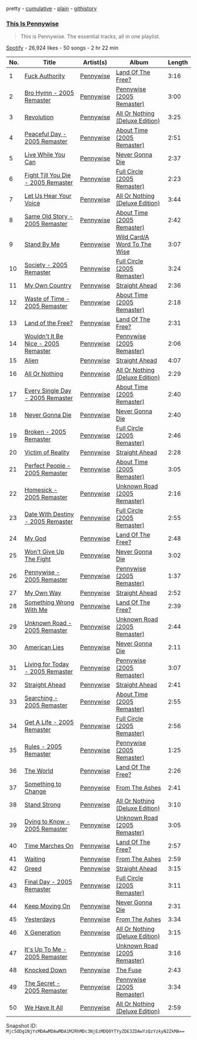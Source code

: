 pretty - [cumulative](/playlists/cumulative/37i9dQZF1DZ06evO3IcblQ.md) - [plain](/playlists/plain/37i9dQZF1DZ06evO3IcblQ) - [githistory](https://github.githistory.xyz/mackorone/spotify-playlist-archive/blob/main/playlists/plain/37i9dQZF1DZ06evO3IcblQ)

### [This Is Pennywise](https://open.spotify.com/playlist/37i9dQZF1DZ06evO3IcblQ)

> This is Pennywise\. The essential tracks, all in one playlist.

[Spotify](https://open.spotify.com/user/spotify) - 26,924 likes - 50 songs - 2 hr 22 min

| No. | Title | Artist(s) | Album | Length |
|---|---|---|---|---|
| 1 | [Fuck Authority](https://open.spotify.com/track/3Id64dLhfH7z0mmcylxuNp) | [Pennywise](https://open.spotify.com/artist/6i0KVTOvm96T55mbp742ks) | [Land Of The Free?](https://open.spotify.com/album/6oEh869vJQY1QdfZlVQ0ly) | 3:16 |
| 2 | [Bro Hymn \- 2005 Remaster](https://open.spotify.com/track/1ybhXkz4S8k9fdBZNBan7L) | [Pennywise](https://open.spotify.com/artist/6i0KVTOvm96T55mbp742ks) | [Pennywise \(2005 Remaster\)](https://open.spotify.com/album/5NHEi9LvFF2IEOct2BTUMt) | 3:00 |
| 3 | [Revolution](https://open.spotify.com/track/2DDDzxzFpgTQx4AEKRO3zz) | [Pennywise](https://open.spotify.com/artist/6i0KVTOvm96T55mbp742ks) | [All Or Nothing \(Deluxe Edition\)](https://open.spotify.com/album/3k0DvRgQzEtUXFCrCDB8qa) | 3:25 |
| 4 | [Peaceful Day \- 2005 Remaster](https://open.spotify.com/track/6n7NLrONaFUBHXKQZfYdxH) | [Pennywise](https://open.spotify.com/artist/6i0KVTOvm96T55mbp742ks) | [About Time \(2005 Remaster\)](https://open.spotify.com/album/2MyjkvQLos52FxpyHJZsfE) | 2:51 |
| 5 | [Live While You Can](https://open.spotify.com/track/4YdSK6GVALPUDNij64lZ9F) | [Pennywise](https://open.spotify.com/artist/6i0KVTOvm96T55mbp742ks) | [Never Gonna Die](https://open.spotify.com/album/2FFUV5Qe5UzMQhKwoKk8nF) | 2:37 |
| 6 | [Fight Till You Die \- 2005 Remaster](https://open.spotify.com/track/4Mz9gvTNJXWCP0YAHrM2gU) | [Pennywise](https://open.spotify.com/artist/6i0KVTOvm96T55mbp742ks) | [Full Circle \(2005 Remaster\)](https://open.spotify.com/album/0QX9rRHnywYqgvnWQyOykU) | 2:23 |
| 7 | [Let Us Hear Your Voice](https://open.spotify.com/track/39dDu1iyYkjm5Dpag16Ywe) | [Pennywise](https://open.spotify.com/artist/6i0KVTOvm96T55mbp742ks) | [All Or Nothing \(Deluxe Edition\)](https://open.spotify.com/album/3k0DvRgQzEtUXFCrCDB8qa) | 3:44 |
| 8 | [Same Old Story \- 2005 Remaster](https://open.spotify.com/track/0MzZh977KEwxcqgs7lPAGJ) | [Pennywise](https://open.spotify.com/artist/6i0KVTOvm96T55mbp742ks) | [About Time \(2005 Remaster\)](https://open.spotify.com/album/2MyjkvQLos52FxpyHJZsfE) | 2:42 |
| 9 | [Stand By Me](https://open.spotify.com/track/4jpYBxEFpa1Rdw1yAXVSAZ) | [Pennywise](https://open.spotify.com/artist/6i0KVTOvm96T55mbp742ks) | [Wild Card/A Word To The Wise](https://open.spotify.com/album/3YpA1wk8b1yLCYBDb8PS0r) | 3:07 |
| 10 | [Society \- 2005 Remaster](https://open.spotify.com/track/7g24RQvuraMuF4ac92kazn) | [Pennywise](https://open.spotify.com/artist/6i0KVTOvm96T55mbp742ks) | [Full Circle \(2005 Remaster\)](https://open.spotify.com/album/0QX9rRHnywYqgvnWQyOykU) | 3:24 |
| 11 | [My Own Country](https://open.spotify.com/track/1kPFj28TkyHJdWdqQmBGYJ) | [Pennywise](https://open.spotify.com/artist/6i0KVTOvm96T55mbp742ks) | [Straight Ahead](https://open.spotify.com/album/03ScC00zLbzJ5GrVp6Y5M1) | 2:36 |
| 12 | [Waste of Time \- 2005 Remaster](https://open.spotify.com/track/7p1O4s2ROAJ8KMfbLLKE4S) | [Pennywise](https://open.spotify.com/artist/6i0KVTOvm96T55mbp742ks) | [About Time \(2005 Remaster\)](https://open.spotify.com/album/2MyjkvQLos52FxpyHJZsfE) | 2:18 |
| 13 | [Land of the Free?](https://open.spotify.com/track/2tfuiYUAllKUVusfEu9Lpi) | [Pennywise](https://open.spotify.com/artist/6i0KVTOvm96T55mbp742ks) | [Land Of The Free?](https://open.spotify.com/album/6oEh869vJQY1QdfZlVQ0ly) | 2:31 |
| 14 | [Wouldn't It Be Nice \- 2005 Remaster](https://open.spotify.com/track/1Id8boomLmiBoq7hurug9B) | [Pennywise](https://open.spotify.com/artist/6i0KVTOvm96T55mbp742ks) | [Pennywise \(2005 Remaster\)](https://open.spotify.com/album/5NHEi9LvFF2IEOct2BTUMt) | 2:06 |
| 15 | [Alien](https://open.spotify.com/track/3Xd3IXnA2rmyVawJL9tPVm) | [Pennywise](https://open.spotify.com/artist/6i0KVTOvm96T55mbp742ks) | [Straight Ahead](https://open.spotify.com/album/03ScC00zLbzJ5GrVp6Y5M1) | 4:07 |
| 16 | [All Or Nothing](https://open.spotify.com/track/2vwDIlA1KGBOriSuCa39iC) | [Pennywise](https://open.spotify.com/artist/6i0KVTOvm96T55mbp742ks) | [All Or Nothing \(Deluxe Edition\)](https://open.spotify.com/album/3k0DvRgQzEtUXFCrCDB8qa) | 2:29 |
| 17 | [Every Single Day \- 2005 Remaster](https://open.spotify.com/track/0MRea0TwPACBtXpUXMLXV3) | [Pennywise](https://open.spotify.com/artist/6i0KVTOvm96T55mbp742ks) | [About Time \(2005 Remaster\)](https://open.spotify.com/album/2MyjkvQLos52FxpyHJZsfE) | 2:40 |
| 18 | [Never Gonna Die](https://open.spotify.com/track/0vOFieMa3Awbz180AGTrz0) | [Pennywise](https://open.spotify.com/artist/6i0KVTOvm96T55mbp742ks) | [Never Gonna Die](https://open.spotify.com/album/2FFUV5Qe5UzMQhKwoKk8nF) | 2:40 |
| 19 | [Broken \- 2005 Remaster](https://open.spotify.com/track/1aCHRP1jfEyooKGnHdwkdD) | [Pennywise](https://open.spotify.com/artist/6i0KVTOvm96T55mbp742ks) | [Full Circle \(2005 Remaster\)](https://open.spotify.com/album/0QX9rRHnywYqgvnWQyOykU) | 2:46 |
| 20 | [Victim of Reality](https://open.spotify.com/track/5O3Kccz6xJrec6zkduyhnU) | [Pennywise](https://open.spotify.com/artist/6i0KVTOvm96T55mbp742ks) | [Straight Ahead](https://open.spotify.com/album/03ScC00zLbzJ5GrVp6Y5M1) | 2:28 |
| 21 | [Perfect People \- 2005 Remaster](https://open.spotify.com/track/09CibftU63IIhXuGa1Xzzo) | [Pennywise](https://open.spotify.com/artist/6i0KVTOvm96T55mbp742ks) | [About Time \(2005 Remaster\)](https://open.spotify.com/album/2MyjkvQLos52FxpyHJZsfE) | 3:05 |
| 22 | [Homesick \- 2005 Remaster](https://open.spotify.com/track/3MHwUnDXuJ9yWKmpxdBV4o) | [Pennywise](https://open.spotify.com/artist/6i0KVTOvm96T55mbp742ks) | [Unknown Road \(2005 Remaster\)](https://open.spotify.com/album/0l680tJFfovpGiaaFC6a4H) | 2:16 |
| 23 | [Date With Destiny \- 2005 Remaster](https://open.spotify.com/track/4yVw3NIv9RTBRM6TQnv6fo) | [Pennywise](https://open.spotify.com/artist/6i0KVTOvm96T55mbp742ks) | [Full Circle \(2005 Remaster\)](https://open.spotify.com/album/0QX9rRHnywYqgvnWQyOykU) | 2:55 |
| 24 | [My God](https://open.spotify.com/track/4dJfBTMmCIfHmzqaj8Or7L) | [Pennywise](https://open.spotify.com/artist/6i0KVTOvm96T55mbp742ks) | [Land Of The Free?](https://open.spotify.com/album/6oEh869vJQY1QdfZlVQ0ly) | 2:48 |
| 25 | [Won't Give Up The Fight](https://open.spotify.com/track/60O4BYfrtOOcq9rywcEyi3) | [Pennywise](https://open.spotify.com/artist/6i0KVTOvm96T55mbp742ks) | [Never Gonna Die](https://open.spotify.com/album/2FFUV5Qe5UzMQhKwoKk8nF) | 3:02 |
| 26 | [Pennywise \- 2005 Remaster](https://open.spotify.com/track/1WaEl2RKIUq7gxakfucrch) | [Pennywise](https://open.spotify.com/artist/6i0KVTOvm96T55mbp742ks) | [Pennywise \(2005 Remaster\)](https://open.spotify.com/album/5NHEi9LvFF2IEOct2BTUMt) | 1:37 |
| 27 | [My Own Way](https://open.spotify.com/track/5ZIDmNOBYo1mnXrCjwrDjO) | [Pennywise](https://open.spotify.com/artist/6i0KVTOvm96T55mbp742ks) | [Straight Ahead](https://open.spotify.com/album/03ScC00zLbzJ5GrVp6Y5M1) | 2:52 |
| 28 | [Something Wrong With Me](https://open.spotify.com/track/0WGKwo98neAoQ5RmQm49Ee) | [Pennywise](https://open.spotify.com/artist/6i0KVTOvm96T55mbp742ks) | [Land Of The Free?](https://open.spotify.com/album/6oEh869vJQY1QdfZlVQ0ly) | 2:39 |
| 29 | [Unknown Road \- 2005 Remaster](https://open.spotify.com/track/2QNZCGAZsyBoaldiSxLp2C) | [Pennywise](https://open.spotify.com/artist/6i0KVTOvm96T55mbp742ks) | [Unknown Road \(2005 Remaster\)](https://open.spotify.com/album/0l680tJFfovpGiaaFC6a4H) | 2:44 |
| 30 | [American Lies](https://open.spotify.com/track/2XzzP3HXqdzK907sGFewD4) | [Pennywise](https://open.spotify.com/artist/6i0KVTOvm96T55mbp742ks) | [Never Gonna Die](https://open.spotify.com/album/2FFUV5Qe5UzMQhKwoKk8nF) | 2:11 |
| 31 | [Living for Today \- 2005 Remaster](https://open.spotify.com/track/4FlT6zFCK2hIdfQld4lPU6) | [Pennywise](https://open.spotify.com/artist/6i0KVTOvm96T55mbp742ks) | [Pennywise \(2005 Remaster\)](https://open.spotify.com/album/5NHEi9LvFF2IEOct2BTUMt) | 3:07 |
| 32 | [Straight Ahead](https://open.spotify.com/track/2hnXPU065OUTJo3orgiOWh) | [Pennywise](https://open.spotify.com/artist/6i0KVTOvm96T55mbp742ks) | [Straight Ahead](https://open.spotify.com/album/03ScC00zLbzJ5GrVp6Y5M1) | 2:41 |
| 33 | [Searching \- 2005 Remaster](https://open.spotify.com/track/1hpWskveq87EPrdQ1Rk1UZ) | [Pennywise](https://open.spotify.com/artist/6i0KVTOvm96T55mbp742ks) | [About Time \(2005 Remaster\)](https://open.spotify.com/album/2MyjkvQLos52FxpyHJZsfE) | 2:55 |
| 34 | [Get A Life \- 2005 Remaster](https://open.spotify.com/track/120GSrWDt7efZA4SU3ZM2u) | [Pennywise](https://open.spotify.com/artist/6i0KVTOvm96T55mbp742ks) | [Full Circle \(2005 Remaster\)](https://open.spotify.com/album/0QX9rRHnywYqgvnWQyOykU) | 2:56 |
| 35 | [Rules \- 2005 Remaster](https://open.spotify.com/track/767rObQPgUNryNEu7HBnqq) | [Pennywise](https://open.spotify.com/artist/6i0KVTOvm96T55mbp742ks) | [Pennywise \(2005 Remaster\)](https://open.spotify.com/album/5NHEi9LvFF2IEOct2BTUMt) | 1:25 |
| 36 | [The World](https://open.spotify.com/track/2WD64H3EBdbIisfP34X0ea) | [Pennywise](https://open.spotify.com/artist/6i0KVTOvm96T55mbp742ks) | [Land Of The Free?](https://open.spotify.com/album/6oEh869vJQY1QdfZlVQ0ly) | 2:26 |
| 37 | [Something to Change](https://open.spotify.com/track/4570R2Jthx2P93Y1nIYA6w) | [Pennywise](https://open.spotify.com/artist/6i0KVTOvm96T55mbp742ks) | [From The Ashes](https://open.spotify.com/album/5jChldYJR4f1K3gkSd9Isg) | 2:41 |
| 38 | [Stand Strong](https://open.spotify.com/track/5VpXIDoc5QomGO3ezmS0wB) | [Pennywise](https://open.spotify.com/artist/6i0KVTOvm96T55mbp742ks) | [All Or Nothing \(Deluxe Edition\)](https://open.spotify.com/album/3k0DvRgQzEtUXFCrCDB8qa) | 3:10 |
| 39 | [Dying to Know \- 2005 Remaster](https://open.spotify.com/track/6wHh6CHqcIQR1gpmmjeaKL) | [Pennywise](https://open.spotify.com/artist/6i0KVTOvm96T55mbp742ks) | [Unknown Road \(2005 Remaster\)](https://open.spotify.com/album/0l680tJFfovpGiaaFC6a4H) | 3:05 |
| 40 | [Time Marches On](https://open.spotify.com/track/7I44d8wbsWdByMs5fxymfQ) | [Pennywise](https://open.spotify.com/artist/6i0KVTOvm96T55mbp742ks) | [Land Of The Free?](https://open.spotify.com/album/6oEh869vJQY1QdfZlVQ0ly) | 2:57 |
| 41 | [Waiting](https://open.spotify.com/track/1UVLt0qDBrP2wqE1P8YOEK) | [Pennywise](https://open.spotify.com/artist/6i0KVTOvm96T55mbp742ks) | [From The Ashes](https://open.spotify.com/album/5jChldYJR4f1K3gkSd9Isg) | 2:59 |
| 42 | [Greed](https://open.spotify.com/track/17emFflIwwnd4B5naKzv4r) | [Pennywise](https://open.spotify.com/artist/6i0KVTOvm96T55mbp742ks) | [Straight Ahead](https://open.spotify.com/album/03ScC00zLbzJ5GrVp6Y5M1) | 3:15 |
| 43 | [Final Day \- 2005 Remaster](https://open.spotify.com/track/1IbACCa6rZ9fTuI6YYS1cF) | [Pennywise](https://open.spotify.com/artist/6i0KVTOvm96T55mbp742ks) | [Full Circle \(2005 Remaster\)](https://open.spotify.com/album/0QX9rRHnywYqgvnWQyOykU) | 3:11 |
| 44 | [Keep Moving On](https://open.spotify.com/track/6G49UJ2IFAgMQemGNZW2lL) | [Pennywise](https://open.spotify.com/artist/6i0KVTOvm96T55mbp742ks) | [Never Gonna Die](https://open.spotify.com/album/2FFUV5Qe5UzMQhKwoKk8nF) | 2:31 |
| 45 | [Yesterdays](https://open.spotify.com/track/3D2tbKnj07Xwm3FQj9kisq) | [Pennywise](https://open.spotify.com/artist/6i0KVTOvm96T55mbp742ks) | [From The Ashes](https://open.spotify.com/album/5jChldYJR4f1K3gkSd9Isg) | 3:34 |
| 46 | [X Generation](https://open.spotify.com/track/5ANtwzlycAMmMoHxqiH9F1) | [Pennywise](https://open.spotify.com/artist/6i0KVTOvm96T55mbp742ks) | [All Or Nothing \(Deluxe Edition\)](https://open.spotify.com/album/3k0DvRgQzEtUXFCrCDB8qa) | 3:15 |
| 47 | [It's Up To Me \- 2005 Remaster](https://open.spotify.com/track/2K6a1zQRxVh7lvvNf3gSCR) | [Pennywise](https://open.spotify.com/artist/6i0KVTOvm96T55mbp742ks) | [Unknown Road \(2005 Remaster\)](https://open.spotify.com/album/0l680tJFfovpGiaaFC6a4H) | 3:16 |
| 48 | [Knocked Down](https://open.spotify.com/track/71cOsh18fSgRWZeYxHnAiA) | [Pennywise](https://open.spotify.com/artist/6i0KVTOvm96T55mbp742ks) | [The Fuse](https://open.spotify.com/album/0Cd9rjTDRiEieNwTfBuPLP) | 2:43 |
| 49 | [The Secret \- 2005 Remaster](https://open.spotify.com/track/0hX1DIzrq8vmKycYvAqRSf) | [Pennywise](https://open.spotify.com/artist/6i0KVTOvm96T55mbp742ks) | [Pennywise \(2005 Remaster\)](https://open.spotify.com/album/5NHEi9LvFF2IEOct2BTUMt) | 3:34 |
| 50 | [We Have It All](https://open.spotify.com/track/7KLoR0gUpBO0UFespQwXh7) | [Pennywise](https://open.spotify.com/artist/6i0KVTOvm96T55mbp742ks) | [All Or Nothing \(Deluxe Edition\)](https://open.spotify.com/album/3k0DvRgQzEtUXFCrCDB8qa) | 2:59 |

Snapshot ID: `Mjc5ODg1NjYsMDAwMDAwMDA1M2RhMDc3NjEzMDQ0YTYyZDE3ZDAwYzQzYzkyN2ZkMA==`
